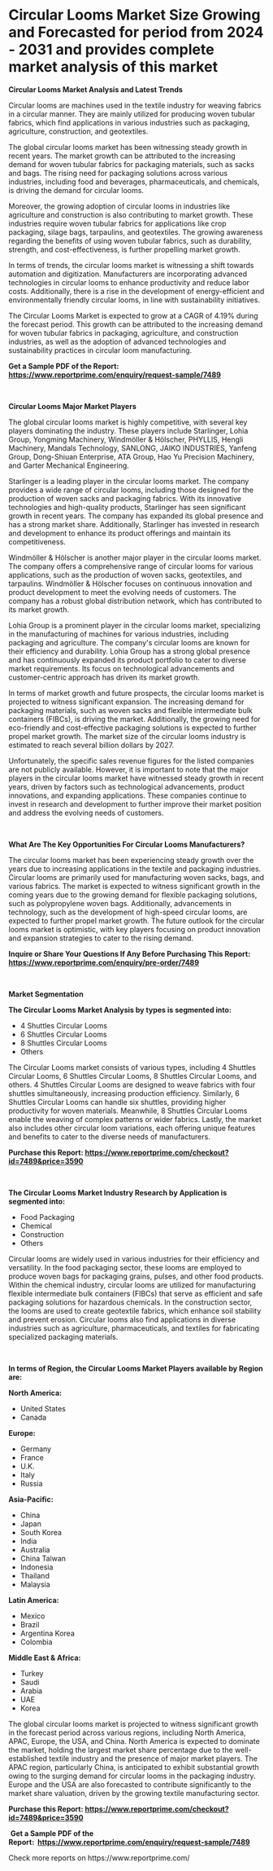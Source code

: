 <p><h1>Circular Looms Market Size Growing and Forecasted for period from 2024 - 2031 and provides complete market analysis of this market</h1></p><p><strong>Circular Looms Market Analysis and Latest Trends</strong></p>
<p><p>Circular looms are machines used in the textile industry for weaving fabrics in a circular manner. They are mainly utilized for producing woven tubular fabrics, which find applications in various industries such as packaging, agriculture, construction, and geotextiles.</p><p>The global circular looms market has been witnessing steady growth in recent years. The market growth can be attributed to the increasing demand for woven tubular fabrics for packaging materials, such as sacks and bags. The rising need for packaging solutions across various industries, including food and beverages, pharmaceuticals, and chemicals, is driving the demand for circular looms.</p><p>Moreover, the growing adoption of circular looms in industries like agriculture and construction is also contributing to market growth. These industries require woven tubular fabrics for applications like crop packaging, silage bags, tarpaulins, and geotextiles. The growing awareness regarding the benefits of using woven tubular fabrics, such as durability, strength, and cost-effectiveness, is further propelling market growth.</p><p>In terms of trends, the circular looms market is witnessing a shift towards automation and digitization. Manufacturers are incorporating advanced technologies in circular looms to enhance productivity and reduce labor costs. Additionally, there is a rise in the development of energy-efficient and environmentally friendly circular looms, in line with sustainability initiatives.</p><p>The Circular Looms Market is expected to grow at a CAGR of 4.19% during the forecast period. This growth can be attributed to the increasing demand for woven tubular fabrics in packaging, agriculture, and construction industries, as well as the adoption of advanced technologies and sustainability practices in circular loom manufacturing.</p></p>
<p><strong>Get a Sample PDF of the Report:&nbsp; <a href="https://www.reportprime.com/enquiry/request-sample/7489">https://www.reportprime.com/enquiry/request-sample/7489</a></strong></p>
<p>&nbsp;</p>
<p><strong>Circular Looms Major Market Players</strong></p>
<p><p>The global circular looms market is highly competitive, with several key players dominating the industry. These players include Starlinger, Lohia Group, Yongming Machinery, Windmöller & Hölscher, PHYLLIS, Hengli Machinery, Mandals Technology, SANLONG, JAIKO INDUSTRIES, Yanfeng Group, Dong-Shiuan Enterprise, ATA Group, Hao Yu Precision Machinery, and Garter Mechanical Engineering.</p><p>Starlinger is a leading player in the circular looms market. The company provides a wide range of circular looms, including those designed for the production of woven sacks and packaging fabrics. With its innovative technologies and high-quality products, Starlinger has seen significant growth in recent years. The company has expanded its global presence and has a strong market share. Additionally, Starlinger has invested in research and development to enhance its product offerings and maintain its competitiveness.</p><p>Windmöller & Hölscher is another major player in the circular looms market. The company offers a comprehensive range of circular looms for various applications, such as the production of woven sacks, geotextiles, and tarpaulins. Windmöller & Hölscher focuses on continuous innovation and product development to meet the evolving needs of customers. The company has a robust global distribution network, which has contributed to its market growth.</p><p>Lohia Group is a prominent player in the circular looms market, specializing in the manufacturing of machines for various industries, including packaging and agriculture. The company's circular looms are known for their efficiency and durability. Lohia Group has a strong global presence and has continuously expanded its product portfolio to cater to diverse market requirements. Its focus on technological advancements and customer-centric approach has driven its market growth.</p><p>In terms of market growth and future prospects, the circular looms market is projected to witness significant expansion. The increasing demand for packaging materials, such as woven sacks and flexible intermediate bulk containers (FIBCs), is driving the market. Additionally, the growing need for eco-friendly and cost-effective packaging solutions is expected to further propel market growth. The market size of the circular looms industry is estimated to reach several billion dollars by 2027.</p><p>Unfortunately, the specific sales revenue figures for the listed companies are not publicly available. However, it is important to note that the major players in the circular looms market have witnessed steady growth in recent years, driven by factors such as technological advancements, product innovations, and expanding applications. These companies continue to invest in research and development to further improve their market position and address the evolving needs of customers.</p></p>
<p>&nbsp;</p>
<p><strong>What Are The Key Opportunities For Circular Looms Manufacturers?</strong></p>
<p><p>The circular looms market has been experiencing steady growth over the years due to increasing applications in the textile and packaging industries. Circular looms are primarily used for manufacturing woven sacks, bags, and various fabrics. The market is expected to witness significant growth in the coming years due to the growing demand for flexible packaging solutions, such as polypropylene woven bags. Additionally, advancements in technology, such as the development of high-speed circular looms, are expected to further propel market growth. The future outlook for the circular looms market is optimistic, with key players focusing on product innovation and expansion strategies to cater to the rising demand.</p></p>
<p><strong>Inquire or Share Your Questions If Any Before Purchasing This Report: <a href="https://www.reportprime.com/enquiry/pre-order/7489">https://www.reportprime.com/enquiry/pre-order/7489</a></strong></p>
<p>&nbsp;</p>
<p><strong>Market Segmentation</strong></p>
<p><strong>The Circular Looms Market Analysis by types is segmented into:</strong></p>
<p><ul><li>4 Shuttles Circular Looms</li><li>6 Shuttles Circular Looms</li><li>8 Shuttles Circular Looms</li><li>Others</li></ul></p>
<p><p>The Circular Looms market consists of various types, including 4 Shuttles Circular Looms, 6 Shuttles Circular Looms, 8 Shuttles Circular Looms, and others. 4 Shuttles Circular Looms are designed to weave fabrics with four shuttles simultaneously, increasing production efficiency. Similarly, 6 Shuttles Circular Looms can handle six shuttles, providing higher productivity for woven materials. Meanwhile, 8 Shuttles Circular Looms enable the weaving of complex patterns or wider fabrics. Lastly, the market also includes other circular loom variations, each offering unique features and benefits to cater to the diverse needs of manufacturers.</p></p>
<p><strong>Purchase this Report:&nbsp;<a href="https://www.reportprime.com/checkout?id=7489&price=3590">https://www.reportprime.com/checkout?id=7489&price=3590</a></strong></p>
<p>&nbsp;</p>
<p><strong>The Circular Looms Market Industry Research by Application is segmented into:</strong></p>
<p><ul><li>Food Packaging</li><li>Chemical</li><li>Construction</li><li>Others</li></ul></p>
<p><p>Circular looms are widely used in various industries for their efficiency and versatility. In the food packaging sector, these looms are employed to produce woven bags for packaging grains, pulses, and other food products. Within the chemical industry, circular looms are utilized for manufacturing flexible intermediate bulk containers (FIBCs) that serve as efficient and safe packaging solutions for hazardous chemicals. In the construction sector, the looms are used to create geotextile fabrics, which enhance soil stability and prevent erosion. Circular looms also find applications in diverse industries such as agriculture, pharmaceuticals, and textiles for fabricating specialized packaging materials.</p></p>
<p>&nbsp;</p>
<p><strong>In terms of Region, the Circular Looms Market Players available by Region are:</strong></p>
<p>
    <p> <strong> North America: </strong>
        <ul>
            <li>United States</li>
            <li>Canada</li>
        </ul>
        </p> 
    <p> <strong> Europe: </strong>
        <ul>
            <li>Germany</li>
            <li>France</li>
            <li>U.K.</li>
            <li>Italy</li>
            <li>Russia</li>
        </ul>
        </p> 
    <p> <strong> Asia-Pacific: </strong>
        <ul>
            <li>China</li>
            <li>Japan</li>
            <li>South Korea</li>
            <li>India</li>
            <li>Australia</li>
            <li>China Taiwan</li>
            <li>Indonesia</li>
            <li>Thailand</li>
            <li>Malaysia</li>
        </ul>
        </p> 
    <p> <strong> Latin America: </strong>
        <ul>
            <li>Mexico</li>
            <li>Brazil</li>
            <li>Argentina Korea</li>
            <li>Colombia</li>
        </ul>
        </p> 
    <p> <strong> Middle East & Africa: </strong>
        <ul>
            <li>Turkey</li>
            <li>Saudi</li>
            <li>Arabia</li>
            <li>UAE</li>
            <li>Korea</li>
        </ul>
    </p>
    </p>
<p><p>The global circular looms market is projected to witness significant growth in the forecast period across various regions, including North America, APAC, Europe, the USA, and China. North America is expected to dominate the market, holding the largest market share percentage due to the well-established textile industry and the presence of major market players. The APAC region, particularly China, is anticipated to exhibit substantial growth owing to the surging demand for circular looms in the packaging industry. Europe and the USA are also forecasted to contribute significantly to the market share valuation, driven by the growing textile manufacturing sector.</p></p>
<p><strong>Purchase this Report: <a href="https://www.reportprime.com/checkout?id=7489&price=3590">https://www.reportprime.com/checkout?id=7489&price=3590</a></strong></p>
<p>&nbsp;<strong>Get a Sample PDF of the Report:&nbsp;&nbsp;<a href="https://www.reportprime.com/enquiry/request-sample/7489">https://www.reportprime.com/enquiry/request-sample/7489</a></strong></p>
<p><strong></strong></p>
<p>Check more reports on https://www.reportprime.com/</p>